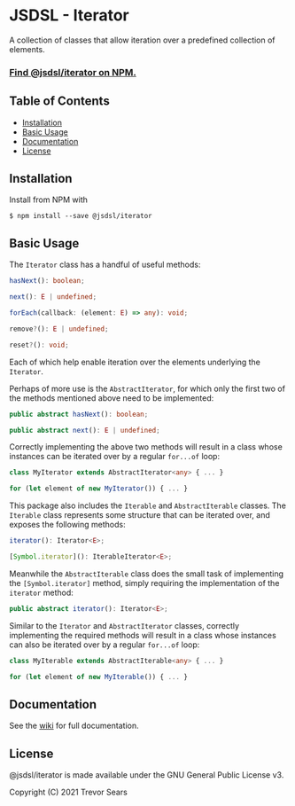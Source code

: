 # JSDSL - Iterator
A collection of classes that allow iteration over a predefined collection of elements.

### [Find @jsdsl/iterator on NPM.](https://www.npmjs.com/package/@jsdsl/iterator)


## Table of Contents

 - [Installation](#installation)
 - [Basic Usage](#basic-usage)
 - [Documentation](#documentation)
 - [License](#license)

## Installation
Install from NPM with
```
$ npm install --save @jsdsl/iterator
```

## Basic Usage

The `Iterator` class has a handful of useful methods:

```typescript
hasNext(): boolean;

next(): E | undefined;

forEach(callback: (element: E) => any): void;

remove?(): E | undefined;

reset?(): void;
```

Each of which help enable iteration over the elements underlying the `Iterator`.

Perhaps of more use is the `AbstractIterator`, for which only the first two of the methods mentioned above need to be implemented:

```typescript
public abstract hasNext(): boolean;

public abstract next(): E | undefined;
```

Correctly implementing the above two methods will result in a class whose instances can be iterated over by a regular `for...of` loop:

```typescript
class MyIterator extends AbstractIterator<any> { ... }

for (let element of new MyIterator()) { ... }
```

This package also includes the `Iterable` and `AbstractIterable` classes. The `Iterable` class represents some structure that can be iterated over, and exposes the following methods:

```typescript
iterator(): Iterator<E>;

[Symbol.iterator](): IterableIterator<E>;
``` 

Meanwhile the `AbstractIterable` class does the small task of implementing the `[Symbol.iterator]` method, simply requiring the implementation of the `iterator` method:

```typescript
public abstract iterator(): Iterator<E>;
```

Similar to the `Iterator` and `AbstractIterator` classes, correctly implementing the required methods will result in a class whose instances can also be iterated over by a regular `for...of` loop:

```typescript
class MyIterable extends AbstractIterable<any> { ... }

for (let element of new MyIterable()) { ... }
```

## Documentation

See the [wiki](https://github.com/jsdsl/iterator/wiki) for full documentation.

## License
@jsdsl/iterator is made available under the GNU General Public License v3.

Copyright (C) 2021 Trevor Sears
